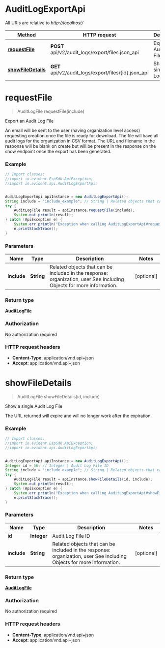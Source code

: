 # AuditLogExportApi

All URIs are relative to *http://localhost/*

Method | HTTP request | Description
------------- | ------------- | -------------
[**requestFile**](AuditLogExportApi.md#requestFile) | **POST** api/v2/audit_logs/export/files.json_api | Export an Audit Log File
[**showFileDetails**](AuditLogExportApi.md#showFileDetails) | **GET** api/v2/audit_logs/export/files/{id}.json_api | Show a single Audit Log File


<a name="requestFile"></a>
# **requestFile**
> AuditLogFile requestFile(include)

Export an Audit Log File

An email will be sent to the user (having organization level access) requesting creation once the file is ready for download. The file will have all audit logs for the organization in CSV format.  The URL and filename in the response will be blank on create but will be present in the response on the show endpoint once the export has been generated.

### Example
```java
// Import classes:
//import io.evident.EspSdk.ApiException;
//import io.evident.api.AuditLogExportApi;


AuditLogExportApi apiInstance = new AuditLogExportApi();
String include = "include_example"; // String | Related objects that can be included in the response:  organization, user See Including Objects for more information.
try {
    AuditLogFile result = apiInstance.requestFile(include);
    System.out.println(result);
} catch (ApiException e) {
    System.err.println("Exception when calling AuditLogExportApi#requestFile");
    e.printStackTrace();
}
```

### Parameters

Name | Type | Description  | Notes
------------- | ------------- | ------------- | -------------
 **include** | **String**| Related objects that can be included in the response:  organization, user See Including Objects for more information. | [optional]

### Return type

[**AuditLogFile**](AuditLogFile.md)

### Authorization

No authorization required

### HTTP request headers

 - **Content-Type**: application/vnd.api+json
 - **Accept**: application/vnd.api+json

<a name="showFileDetails"></a>
# **showFileDetails**
> AuditLogFile showFileDetails(id, include)

Show a single Audit Log File

The URL returned will expire and will no longer work after the expiration.

### Example
```java
// Import classes:
//import io.evident.EspSdk.ApiException;
//import io.evident.api.AuditLogExportApi;


AuditLogExportApi apiInstance = new AuditLogExportApi();
Integer id = 56; // Integer | Audit Log File ID
String include = "include_example"; // String | Related objects that can be included in the response:  organization, user See Including Objects for more information.
try {
    AuditLogFile result = apiInstance.showFileDetails(id, include);
    System.out.println(result);
} catch (ApiException e) {
    System.err.println("Exception when calling AuditLogExportApi#showFileDetails");
    e.printStackTrace();
}
```

### Parameters

Name | Type | Description  | Notes
------------- | ------------- | ------------- | -------------
 **id** | **Integer**| Audit Log File ID |
 **include** | **String**| Related objects that can be included in the response:  organization, user See Including Objects for more information. | [optional]

### Return type

[**AuditLogFile**](AuditLogFile.md)

### Authorization

No authorization required

### HTTP request headers

 - **Content-Type**: application/vnd.api+json
 - **Accept**: application/vnd.api+json

